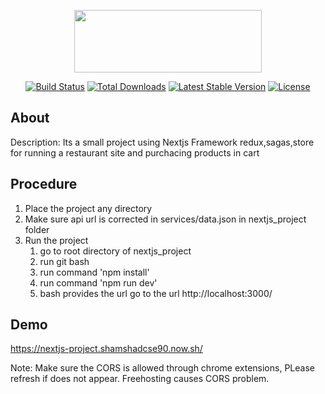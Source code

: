 <p align="center"><img src="https://www.import.io/wp-content/uploads/2017/10/React-logo.png" width=300 height=100></p>

<p align="center">
<a href="https://github.com/facebook/react/blob/master/LICENSE"><img src="https://img.shields.io/badge/license-MIT-blue.svg" alt="Build Status"></a>
<a href="https://www.npmjs.com/package/react"><img src="https://circleci.com/gh/facebook/react.svg?style=shield&circle-token=:circle-token" alt="Total Downloads"></a>
<a href="https://circleci.com/gh/facebook/react"><img src="https://img.shields.io/npm/v/react.svg" alt="Latest Stable Version"></a>
<a href="https://reactjs.org/docs/how-to-contribute.html#your-first-pull-request"><img src="https://img.shields.io/badge/PRs-welcome-brightgreen.svg" alt="License"></a>
</p>

## About

Description: Its a small project using Nextjs Framework redux,sagas,store for running a restaurant site and purchacing products in cart

## Procedure

1. Place the project any directory
2. Make sure api url is corrected in services/data.json in nextjs_project folder
3. Run the project
     1. go to root directory of nextjs_project
     2. run git bash
     3. run command 'npm install'
     4. run command 'npm run dev'
     5. bash provides the url go to the url http://localhost:3000/
     
## Demo

https://nextjs-project.shamshadcse90.now.sh/

Note: Make sure the CORS is allowed through chrome extensions, PLease refresh if does not appear. Freehosting causes CORS problem.
